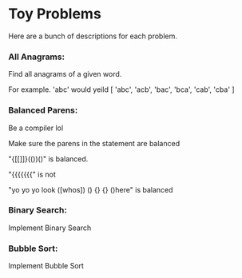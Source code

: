 # Toy Problems 

Here are a bunch of descriptions for each problem.

### All Anagrams: 
Find all anagrams of a given word.

For example. 'abc' would yeild [ 'abc', 'acb', 'bac', 'bca', 'cab', 'cba' ]

### Balanced Parens: 
Be a compiler lol

Make sure the parens in the statement are balanced

"{[[]]}(())()" is balanced.

"{{{{{{{" is not

"yo yo yo look ([whos]) () {} {} ()here" is balanced 

### Binary Search: 
Implement Binary Search

### Bubble Sort: 
Implement Bubble Sort